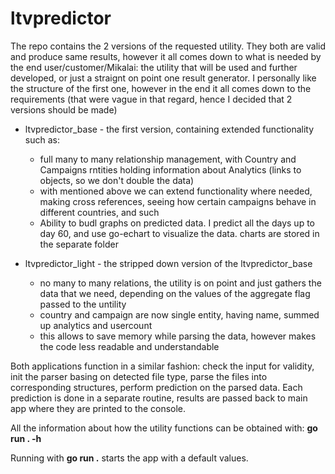 # ltvpredictor

The repo contains the 2 versions of the requested utility. They both are valid and produce same results, however it all comes down to what is needed by the end user/customer/Mikalai: the utility that will be used and further developed, or just a straignt on point one result generator. I personally like the structure of the first one, however in the end it all comes down to the requirements (that were vague in that regard, hence I decided that 2 versions should be made)
- ltvpredictor_base - the first version, containing extended functionality such as:
  - full many to many relationship management, with Country and Campaigns rntities holding information about Analytics (links to objects, so we don't double the data)
  - with mentioned above we can extend functionality where needed, making cross references, seeing how certain campaigns behave in different countries, and such
  - Ability to budl graphs on predicted data. I predict all the days up to day 60, and use go-echart to visualize the data. charts are stored in the separate folder

- ltvpredictor_light - the stripped down version of the ltvpredictor_base
  - no many to many relations, the utility is on point and just gathers the data that we need, depending on the values of the aggregate flag passed to the untility
  - country and campaign are now single entity, having name, summed up analytics and usercount
  - this allows to save memory while parsing the data, however makes the code less readable and understandable

Both applications function in a similar fashion: check the input for validity, init the parser basing on detected file type, parse the files into corresponding structures, perform prediction on the parsed data.
Each prediction is done in a separate routine, results are passed back to main app where they are printed to the console.

All the information about how the utility functions can be obtained with: **go run . -h**

Running with **go run .** starts the app with a default values.
